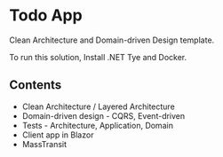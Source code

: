# Todo App

Clean Architecture and Domain-driven Design template.

To run this solution, Install .NET Tye and Docker.


## Contents

* Clean Architecture / Layered Architecture 
* Domain-driven design - CQRS, Event-driven
* Tests - Architecture, Application, Domain
* Client app in Blazor
* MassTransit
